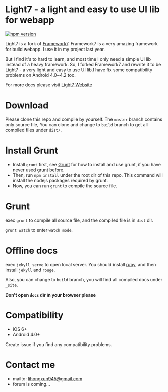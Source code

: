 # Light7 - a light and easy to use UI lib for webapp

[![npm version](https://img.shields.io/npm/v/light7.svg)](https://www.npmjs.com/package/light7)

Light7 is a fork of [Framework7](https://github.com/nolimits4web/Framework7). Framework7 is a very amazing framework for build webapp. I use it in my project last year.

But I find it's to hard to learn, and most time I only need a simple UI lib instead of a heavy framework. So, I forked Framework7 and rewrite it to be Light7 - a very light and easy to use UI lib.I have fix some compatibility problems on Android 4.0~4.2 too.

For more docs please visit [Light7 Website](http://light7.org/)

# Download

Please clone this repo and compile by yourself. The `master` branch contains only source file, You can clone and change to `build` branch to get all compiled files under `dist/`.

# Install Grunt

- Install `grunt` first, see [Grunt](http://gruntjs.com/) for how to install and use grunt, if you have never used grunt before.
- Then, run `npm install` under the root dir of this repo. This command will install the nodejs packages required by grunt.
- Now, you can run `grunt` to compile the source file.


# Grunt

exec `grunt` to compile all source file, and the compiled file is in `dist` dir.

`grunt watch` to enter `watch mode`.

# Offline docs

exec `jekyll serve` to open local server. You should install [ruby](https://www.ruby-lang.org/en/documentation/installation/), and then install `jekyll` and `rouge`.

Also, you can change to `build` branch, you will find all compiled docs under `_site`.

**Don't open `docs` dir in your browser please**

# Compatibility

- iOS 6+
- Android 4.0+

Create issue if you find any compatibility problems.

# Contact me

- mailto: lihongxun945@gmail.com
- forum is coming...
